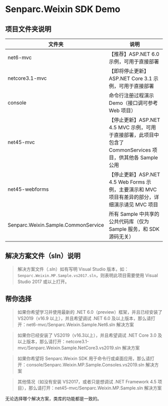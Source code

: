 # Senparc.Weixin SDK Demo

## 项目文件夹说明

| 文件夹 | 说明 |
|--------|--------|
|   net6-mvc      |   【推荐】ASP.NET 6.0 示例，可用于直接部署
|   netcore3.1-mvc      |   【即将停止更新】ASP.NET Core 3.1 示例，可用于直接部署
|   console             |   命令行注册过程演示 Demo（接口调可参考 Web 项目）
|   net45-mvc           |   【停止更新】ASP.NET 4.5 MVC 示例，可用于直接部署，此项目中包含了 CommonServices 项目，供其他各 Sample 公用
|   net45-webforms      |   【停止更新】ASP.NET 4.5 Web Forms 示例，主要演示和 MVC 项目有差异的部分，详细演示请见 MVC 项目
|   Senparc.Weixin.Sample.CommonService      |   所有 Sample 中共享的公共代码库（仅为 Sample 服务，和 SDK 源码无关）


## 解决方案文件（sln）说明

> 解决方案文件（.sln）如有写明 Visual Studio 版本，如：`Senparc.Weixin.MP.Sample.vs2017.sln`，则表明此项目需要使用 Visual Studio 2017 或以上打开。

## 帮你选择

> 如果你希望学习并使用最新的 .NET 6.0（preview）框架，并且已经安装了 VS2019（v16.9 以上），并且希望调试 .NET 6.0 及以上版本，那么请打开：net6-mvc/Senparc.Weixin.Sample.Net6.sln 解决方案

> 如果你已经安装了 VS2019（v16.3以上），并且希望调试 .NET Core 3.0 及以上版本，那么请打开：netcore3.1-mvc/Senparc.Weixin.Sample.NetCore3.vs2019.sln 解决方案

> 如果你希望将 Senparc.Weixin SDK 用于命令行或桌面应用，那么请打开：console/Senparc.Weixin.MP.Sample.Consoles.vs2019.sln 解决方案

> 其他情况（如没有安装 VS2017，或者只是想调试 .NET Framework 4.5 项目），那么请打开：net45-mvc/Senparc.Weixin.MP.Sample.sln 解决方案

无论选择哪个解决方案，类库的功能都是一致的。
